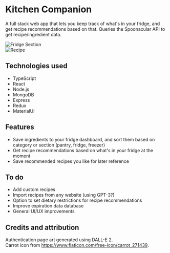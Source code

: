 # Kitchen Companion

A full stack web app that lets you keep track of what's in your fridge, and get recipe recommendations based on that. Queries the Spoonacular API to get recipe/ingredient data.

![Fridge Section](https://imgur.com/kNv3uwD)  
![Recipe](https://imgur.com/QVQO5BJ)

## Technologies used

- TypeScript
- React
- Node.js
- MongoDB
- Express
- Redux
- MaterialUI

## Features

- Save ingredients to your fridge dashboard, and sort them based on category or section (pantry, fridge, freezer)
- Get recipe recommendations based on what's in your fridge at the moment
- Save recommended recipes you like for later reference

## To do

- Add custom recipes
- Import recipes from any website (using GPT-3?)
- Option to set dietary restrictions for recipe recommendations
- Improve expiration data database
- General UI/UX improvements

## Credits and attribution

Authentication page art generated using DALL-E 2.  
Carrot icon from https://www.flaticon.com/free-icon/carrot_271439.
